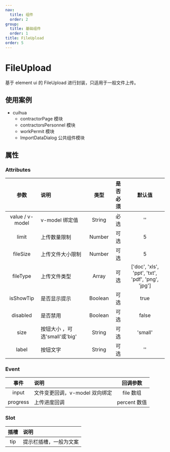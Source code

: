 ```yaml
---
nav:
  title: 组件
  order: 2
group:
  title: 基础组件
  order: 1
title: FileUpload
order: 5
---
```


# FileUpload

基于 element ui 的 FileUpload 进行封装，只适用于一般文件上传。

## 使用案例

- cuihua
  - contractorPage 模块
  - contractorsPersonnel 模块
  - workPermit 模块
  - ImportDataDialog 公共组件模块

## 属性

### Attributes

|      参数       | 说明                          |  类型   | 是否必须 |                      默认值                       |
| :-------------: | :---------------------------- | :-----: | :------: | :-----------------------------------------------: |
| value / v-model | v-model 绑定值                | String  |   必选   |                        ''                         |
|      limit      | 上传数量限制                  | Number  |   可选   |                         5                         |
|    fileSize     | 上传文件大小限制              | Number  |   可选   |                         5                         |
|    fileType     | 上传文件类型                  |  Array  |   可选   | ['doc', 'xls', 'ppt', 'txt', 'pdf', 'png', 'jpg'] |
|    isShowTip    | 是否显示提示                  | Boolean |   可选   |                       true                        |
|    disabled     | 是否禁用                      | Boolean |   可选   |                       false                       |
|      size       | 按钮大小 ，可选'small'或'big' | String  |   可选   |                      'small'                      |
|      label      | 按钮文字                      | String  |   可选   |                        ''                         |

### Event

|   事件   | 说明                           |   回调参数   |
| :------: | :----------------------------- | :----------: |
|  input   | 文件变更回调，v-model 双向绑定 |  file 数组   |
| progress | 上传进度回调                   | percent 数值 |

### Slot

| 插槽 | 说明                         |
| :--: | :--------------------------- |
| tip  | 提示栏插槽，一般为<span>文案 |

